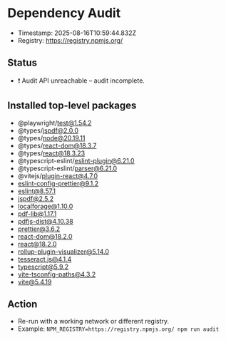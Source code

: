 # Dependency Audit

- Timestamp: 2025-08-16T10:59:44.832Z
- Registry: https://registry.npmjs.org/

## Status
- ❗ Audit API unreachable – audit incomplete.

## Installed top-level packages
- @playwright/test@1.54.2
- @types/jspdf@2.0.0
- @types/node@20.19.11
- @types/react-dom@18.3.7
- @types/react@18.3.23
- @typescript-eslint/eslint-plugin@6.21.0
- @typescript-eslint/parser@6.21.0
- @vitejs/plugin-react@4.7.0
- eslint-config-prettier@9.1.2
- eslint@8.57.1
- jspdf@2.5.2
- localforage@1.10.0
- pdf-lib@1.17.1
- pdfjs-dist@4.10.38
- prettier@3.6.2
- react-dom@18.2.0
- react@18.2.0
- rollup-plugin-visualizer@5.14.0
- tesseract.js@4.1.4
- typescript@5.9.2
- vite-tsconfig-paths@4.3.2
- vite@5.4.19

## Action
- Re-run with a working network or different registry.
- Example: `NPM_REGISTRY=https://registry.npmjs.org/ npm run audit`
